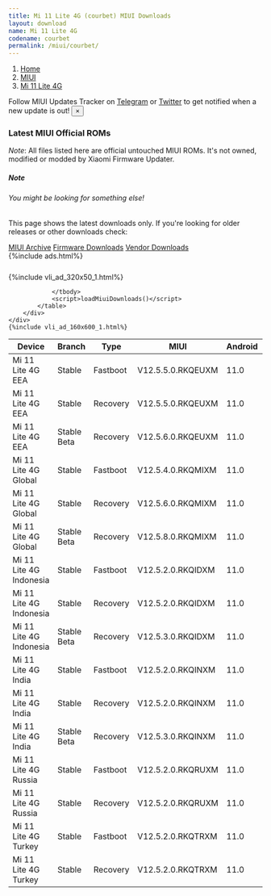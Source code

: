 ```yaml
---
title: Mi 11 Lite 4G (courbet) MIUI Downloads
layout: download
name: Mi 11 Lite 4G
codename: courbet
permalink: /miui/courbet/
---
```

<nav aria-label="breadcrumb">
    <ol class="breadcrumb">
        <li class="breadcrumb-item"><a href="/">Home</a></li>
        <li class="breadcrumb-item"><a href="/miui/">MIUI</a></li>
        <li class="breadcrumb-item active" aria-current="page"><a href="/miui/courbet/">Mi 11 Lite 4G</a></li>
    </ol>
</nav>
<div class="alert alert-primary alert-dismissible fade show" role="alert">
    Follow MIUI Updates Tracker on <a href="https://t.me/MIUIUpdatesTracker" class="alert-link">Telegram</a>
     or <a href="https://twitter.com/MiFwUpdater" class="alert-link">Twitter</a> to get notified when a new update is out!
    <button type="button" class="close" data-dismiss="alert" aria-label="Close">
        <span aria-hidden="true">&times;</span>
    </button>
</div>

### Latest MIUI Official ROMs
*Note*: All files listed here are official untouched MIUI ROMs. It's not owned, modified or modded by Xiaomi Firmware Updater.
<div class="card">
  <div class="card-body">
    <h5 class="card-title">Note</h5>
    <h6 class="card-subtitle mb-2 text-muted">You might be looking for something else!</h6>
    <p class="card-text">This page shows the latest downloads only.
     If you're looking for older releases or other downloads check:</p>
    <a href="/archive/miui/courbet/" class="card-link">MIUI Archive</a>
    <a href="/firmware/courbet/" class="card-link">Firmware Downloads</a>
    <a href="/vendor/courbet/" class="card-link">Vendor Downloads</a>
  </div>
</div>
{%include ads.html%}
<div class="row justify-content-center">
    <div class="col-10">
        <div class="table-responsive-md" style="margin-top: 25px;">
            {%include vli_ad_320x50_1.html%}
            <table id="miui" class="display dt-responsive nowrap compact table table-striped table-hover table-sm">
                <thead class="thead-dark">
                    <tr>
                        <th data-ref="device">Device</th>
                        <th data-ref="branch">Branch</th>
                        <th data-ref="type">Type</th>
                        <th data-ref="miui">MIUI</th>
                        <th data-ref="android">Android</th>
                        <th data-ref="size">Size</th>
                        <th data-ref="size">Date</th>
                        <th data-ref="link">Link</th>
                    </tr>
                </thead>
                <tbody>
                <tr><td>Mi 11 Lite 4G EEA</td><td>Stable</td><td>Fastboot</td><td>V12.5.5.0.RKQEUXM</td><td>11.0</td><td>5.4 GB</td><td>2021-09-18</td><td><a href="/miui/courbet/stable/V12.5.5.0.RKQEUXM/">Download</a></td></tr>
<tr><td>Mi 11 Lite 4G EEA</td><td>Stable</td><td>Recovery</td><td>V12.5.5.0.RKQEUXM</td><td>11.0</td><td>3.0 GB</td><td>2021-10-12</td><td><a href="/miui/courbet/stable/V12.5.5.0.RKQEUXM/">Download</a></td></tr>
<tr><td>Mi 11 Lite 4G EEA</td><td>Stable Beta</td><td>Recovery</td><td>V12.5.6.0.RKQEUXM</td><td>11.0</td><td>3.0 GB</td><td>2021-12-13</td><td><a href="/miui/courbet/stable beta/V12.5.6.0.RKQEUXM/">Download</a></td></tr>
<tr><td>Mi 11 Lite 4G Global</td><td>Stable</td><td>Fastboot</td><td>V12.5.4.0.RKQMIXM</td><td>11.0</td><td>5.3 GB</td><td>2021-08-04</td><td><a href="/miui/courbet/stable/V12.5.4.0.RKQMIXM/">Download</a></td></tr>
<tr><td>Mi 11 Lite 4G Global</td><td>Stable</td><td>Recovery</td><td>V12.5.6.0.RKQMIXM</td><td>11.0</td><td>2.9 GB</td><td>2021-09-29</td><td><a href="/miui/courbet/stable/V12.5.6.0.RKQMIXM/">Download</a></td></tr>
<tr><td>Mi 11 Lite 4G Global</td><td>Stable Beta</td><td>Recovery</td><td>V12.5.8.0.RKQMIXM</td><td>11.0</td><td>3.0 GB</td><td>2021-12-07</td><td><a href="/miui/courbet/stable beta/V12.5.8.0.RKQMIXM/">Download</a></td></tr>
<tr><td>Mi 11 Lite 4G Indonesia</td><td>Stable</td><td>Fastboot</td><td>V12.5.2.0.RKQIDXM</td><td>11.0</td><td>4.6 GB</td><td>2021-09-27</td><td><a href="/miui/courbet/stable/V12.5.2.0.RKQIDXM/">Download</a></td></tr>
<tr><td>Mi 11 Lite 4G Indonesia</td><td>Stable</td><td>Recovery</td><td>V12.5.2.0.RKQIDXM</td><td>11.0</td><td>3.0 GB</td><td>2021-10-15</td><td><a href="/miui/courbet/stable/V12.5.2.0.RKQIDXM/">Download</a></td></tr>
<tr><td>Mi 11 Lite 4G Indonesia</td><td>Stable Beta</td><td>Recovery</td><td>V12.5.3.0.RKQIDXM</td><td>11.0</td><td>3.0 GB</td><td>2021-12-14</td><td><a href="/miui/courbet/stable beta/V12.5.3.0.RKQIDXM/">Download</a></td></tr>
<tr><td>Mi 11 Lite 4G India</td><td>Stable</td><td>Fastboot</td><td>V12.5.2.0.RKQINXM</td><td>11.0</td><td>3.5 GB</td><td>2021-08-13</td><td><a href="/miui/courbet/stable/V12.5.2.0.RKQINXM/">Download</a></td></tr>
<tr><td>Mi 11 Lite 4G India</td><td>Stable</td><td>Recovery</td><td>V12.5.2.0.RKQINXM</td><td>11.0</td><td>2.9 GB</td><td>2021-08-13</td><td><a href="/miui/courbet/stable/V12.5.2.0.RKQINXM/">Download</a></td></tr>
<tr><td>Mi 11 Lite 4G India</td><td>Stable Beta</td><td>Recovery</td><td>V12.5.3.0.RKQINXM</td><td>11.0</td><td>3.0 GB</td><td>2021-12-14</td><td><a href="/miui/courbet/stable beta/V12.5.3.0.RKQINXM/">Download</a></td></tr>
<tr><td>Mi 11 Lite 4G Russia</td><td>Stable</td><td>Fastboot</td><td>V12.5.2.0.RKQRUXM</td><td>11.0</td><td>4.9 GB</td><td>2021-09-27</td><td><a href="/miui/courbet/stable/V12.5.2.0.RKQRUXM/">Download</a></td></tr>
<tr><td>Mi 11 Lite 4G Russia</td><td>Stable</td><td>Recovery</td><td>V12.5.2.0.RKQRUXM</td><td>11.0</td><td>3.0 GB</td><td>2021-10-15</td><td><a href="/miui/courbet/stable/V12.5.2.0.RKQRUXM/">Download</a></td></tr>
<tr><td>Mi 11 Lite 4G Turkey</td><td>Stable</td><td>Fastboot</td><td>V12.5.2.0.RKQTRXM</td><td>11.0</td><td>4.5 GB</td><td>2021-09-27</td><td><a href="/miui/courbet/stable/V12.5.2.0.RKQTRXM/">Download</a></td></tr>
<tr><td>Mi 11 Lite 4G Turkey</td><td>Stable</td><td>Recovery</td><td>V12.5.2.0.RKQTRXM</td><td>11.0</td><td>3.0 GB</td><td>2021-10-15</td><td><a href="/miui/courbet/stable/V12.5.2.0.RKQTRXM/">Download</a></td></tr>

                </tbody>
                <script>loadMiuiDownloads()</script>
            </table>
        </div>
    </div>
    {%include vli_ad_160x600_1.html%}
</div>
